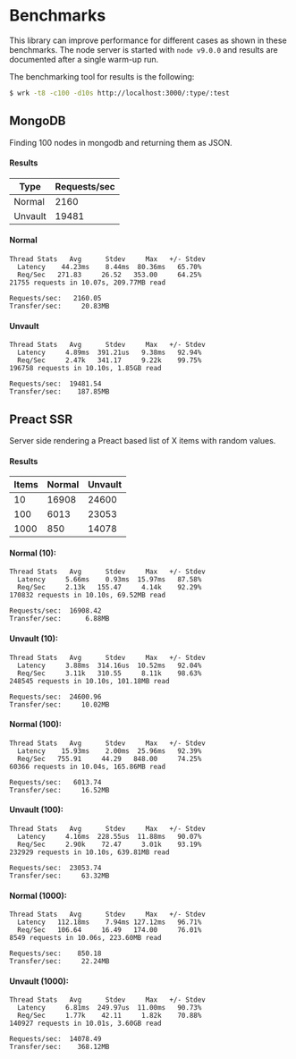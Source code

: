 # Benchmarks

This library can improve performance for different cases as shown in these benchmarks. The node server is started with `node v9.0.0` and results are documented after a single warm-up run.

The benchmarking tool for results is the following:

```sh
$ wrk -t8 -c100 -d10s http://localhost:3000/:type/:test
```

## MongoDB

Finding 100 nodes in mongodb and returning them as JSON.

#### Results

| Type    | Requests/sec |
| ------- | ------------ |
| Normal  | 2160         |
| Unvault | 19481        |

#### Normal

```
Thread Stats   Avg      Stdev     Max   +/- Stdev
  Latency    44.23ms    8.44ms  80.36ms   65.70%
  Req/Sec   271.83     26.52   353.00     64.25%
21755 requests in 10.07s, 209.77MB read

Requests/sec:   2160.05
Transfer/sec:     20.83MB
```

#### Unvault

```
Thread Stats   Avg      Stdev     Max   +/- Stdev
  Latency     4.89ms  391.21us   9.38ms   92.94%
  Req/Sec     2.47k   341.17     9.22k    99.75%
196758 requests in 10.10s, 1.85GB read

Requests/sec:  19481.54
Transfer/sec:    187.85MB
```

## Preact SSR

Server side rendering a Preact based list of X items with random values.

#### Results

| Items | Normal | Unvault |
| ----- | ------ | ------- |
| 10    | 16908  | 24600   |
| 100   | 6013   | 23053   |
| 1000  | 850    | 14078   |

#### Normal (10):

```
Thread Stats   Avg      Stdev     Max   +/- Stdev
  Latency     5.66ms    0.93ms  15.97ms   87.58%
  Req/Sec     2.13k   155.47     4.14k    92.29%
170832 requests in 10.10s, 69.52MB read

Requests/sec:  16908.42
Transfer/sec:      6.88MB
```

#### Unvault (10):

```
Thread Stats   Avg      Stdev     Max   +/- Stdev
  Latency     3.88ms  314.16us  10.52ms   92.04%
  Req/Sec     3.11k   310.55     8.11k    98.63%
248545 requests in 10.10s, 101.18MB read

Requests/sec:  24600.96
Transfer/sec:     10.02MB
```

#### Normal (100):

```
Thread Stats   Avg      Stdev     Max   +/- Stdev
  Latency    15.93ms    2.00ms  25.96ms   92.39%
  Req/Sec   755.91     44.29   848.00     74.25%
60366 requests in 10.04s, 165.86MB read

Requests/sec:   6013.74
Transfer/sec:     16.52MB
```

#### Unvault (100):

```
Thread Stats   Avg      Stdev     Max   +/- Stdev
  Latency     4.16ms  228.55us  11.88ms   90.07%
  Req/Sec     2.90k    72.47     3.01k    93.19%
232929 requests in 10.10s, 639.81MB read

Requests/sec:  23053.74
Transfer/sec:     63.32MB
```

#### Normal (1000):

```
Thread Stats   Avg      Stdev     Max   +/- Stdev
  Latency   112.18ms    7.94ms 127.12ms   96.71%
  Req/Sec   106.64     16.49   174.00     76.01%
8549 requests in 10.06s, 223.60MB read

Requests/sec:    850.18
Transfer/sec:     22.24MB
```

#### Unvault (1000):

```
Thread Stats   Avg      Stdev     Max   +/- Stdev
  Latency     6.81ms  249.97us  11.00ms   90.73%
  Req/Sec     1.77k    42.11     1.82k    70.88%
140927 requests in 10.01s, 3.60GB read

Requests/sec:  14078.49
Transfer/sec:    368.12MB
```
